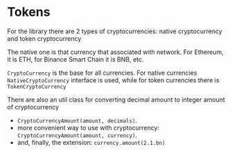 # Tokens

For the library there are 2 types of cryptocurrencies: 
native cryptocurrency and token cryptocurrency

The native one is that currency that associated with network.
For Ethereum, it is ETH, for Binance Smart Chain it is BNB, etc.

`CryptoCurrency` is the base for all currencies. 
For native currencies `NativeCryptoCurrency` interface is used,
while for token currencies there is `TokenCryptoCurrency`

There are also an util class for converting decimal amount to integer amount of cryptocurrency
- `CryptoCurrencyAmount(amount, decimals)`. 
- more convenient way to use with cryptocurrency: `CryptoCurrencyAmount(amount, currency)`.
- and, finally, the extension: `currency.amount(2.1.bn)`
